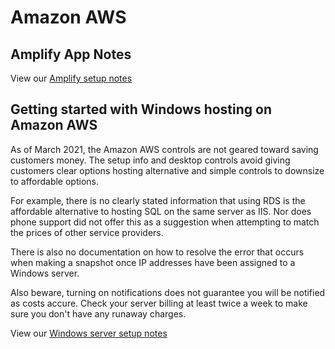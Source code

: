 # Amazon AWS

## Amplify App Notes

View our [Amplify setup notes](amplify)  

## Getting started with Windows hosting on Amazon AWS  

As of March 2021, the Amazon AWS controls are not geared toward saving customers money. The setup info and desktop controls avoid giving customers clear options hosting alternative and simple controls to downsize to affordable options.  

For example, there is no clearly stated information that using RDS is the affordable alternative to hosting SQL on the same server as IIS. Nor does phone support did not offer this as a suggestion when attempting to match the prices of other service providers.   

There is also no documentation on how to resolve the error that occurs when making a snapshot once IP addresses have been assigned to a Windows server.

Also beware, turning on notifications does not guarantee you will be notified as costs accure. Check your server billing at least twice a week to make sure you don't have any runaway charges.  

View our [Windows server setup notes](../setup/)